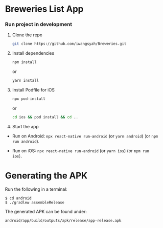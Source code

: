 # Breweries List App

### Run project in development

1. Clone the repo
   ```sh
   git clone https://github.com/iwangsyah/Breweries.git
   ```
2. Install dependencies
   ```sh
   npm install
   ```
   or
   
   ```sh
   yarn install
   ```
3. Install Podfile for iOS
   ```sh
   npx pod-install
   ```
    or
  
   ```sh
   cd ios && pod install && cd ..
   ```
4. Start the app
  - Run on Android: `npx react-native run-android` (or `yarn android`)  (or `npm run android`).

  - Run on iOS: `npx react-native run-android` (or `yarn ios`) (or `npm run ios`).


# Generating the APK
Run the following in a terminal:

```
$ cd android
$ ./gradlew assembleRelease
```

The generated APK can be found under:
```
android/app/build/outputs/apk/release/app-release.apk
```
